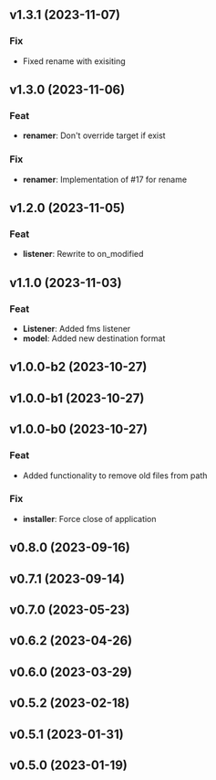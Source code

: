 ## v1.3.1 (2023-11-07)

### Fix

- Fixed rename with exisiting

## v1.3.0 (2023-11-06)

### Feat

- **renamer**: Don't override target if exist

### Fix

- **renamer**: Implementation of #17 for rename

## v1.2.0 (2023-11-05)

### Feat

- **listener**: Rewrite to on_modified

## v1.1.0 (2023-11-03)

### Feat

- **Listener**: Added fms listener
- **model**: Added new destination format

## v1.0.0-b2 (2023-10-27)

## v1.0.0-b1 (2023-10-27)

## v1.0.0-b0 (2023-10-27)

### Feat

- Added functionality to remove old files from path

### Fix

- **installer**: Force close of application

## v0.8.0 (2023-09-16)

## v0.7.1 (2023-09-14)

## v0.7.0 (2023-05-23)

## v0.6.2 (2023-04-26)

## v0.6.0 (2023-03-29)

## v0.5.2 (2023-02-18)

## v0.5.1 (2023-01-31)

## v0.5.0 (2023-01-19)
